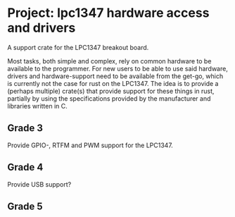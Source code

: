 # Project: lpc1347 hardware access and drivers
A support crate for the LPC1347 breakout board.

Most tasks, both simple and complex, rely on common hardware to be available to the programmer. For new users to be able to use said hardware, drivers and hardware-support need to be available from the get-go, which is currently not the case for rust on the LPC1347. The idea is to provide a (perhaps multiple) crate(s) that provide support for these things in rust, partially by using the specifications provided by the manufacturer and libraries written in C. 

## Grade 3
Provide GPIO-, RTFM and PWM support for the LPC1347.

## Grade 4
Provide USB support?

## Grade 5
